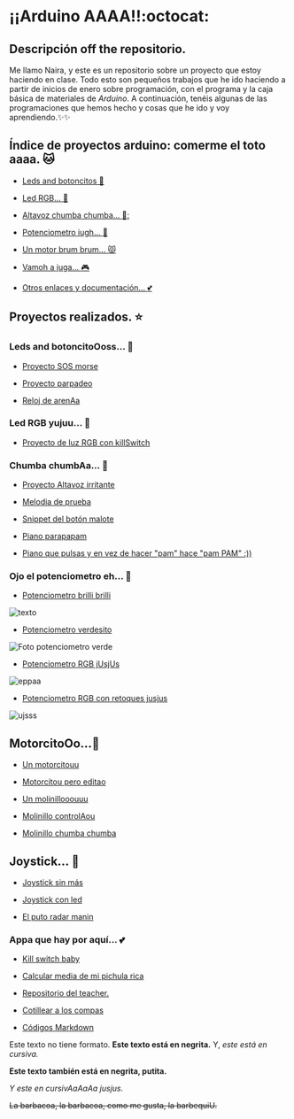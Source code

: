 # ¡¡Arduino AAAA!!:octocat:

## Descripción off the repositorio.

Me llamo Naira, y este es un repositorio sobre un proyecto que estoy haciendo en clase. Todo esto son pequeños trabajos que he ido haciendo a partir de inicios de enero sobre programación, con el programa y la caja básica de materiales de _Arduino_. A continuación, tenéis algunas de las programaciones que hemos hecho y cosas que he ido y voy aprendiendo.:sparkles::sparkles:
## Índice de proyectos arduino: comerme el toto aaaa. :cat:

* [Leds and botoncitos :yellow_heart:](https://github.com/chechiliaa/arduino/blob/main/README.md#leds-and-botoncitoooss-yellow_heart)

* [Led RGB... :purple_heart:](https://github.com/chechiliaa/arduino/blob/main/README.md#led-rgb-yujuu-purple_heart)

* [Altavoz chumba chumba... :musical_note::](https://github.com/chechiliaa/arduino/blob/main/README.md#chumba-chumbaa-musical_note)

* [Potenciometro iugh... :blue_heart:](https://github.com/chechiliaa/arduino#ojo-el-potenciometro-eh-blue_heart)

* [Un motor brum brum...  :pouting_cat:](https://github.com/chechiliaa/arduino#motorcitoooeyes)

* [Vamoh a juga...  :video_game:](https://github.com/chechiliaa/arduino#joystick-camel)

* [Otros enlaces y documentación... :two_hearts:](https://github.com/chechiliaa/arduino#appa-que-hay-por-aqu%C3%AD-two_hearts)

## Proyectos realizados. :star:
### Leds and botoncitoOoss... :yellow_heart: 

* [Proyecto SOS morse](https://github.com/chechiliaa/arduino/blob/main/Blink_SOS_morse.ino)

* [Proyecto parpadeo](https://github.com/chechiliaa/arduino/blob/main/parpadeo.ino)

* [Reloj de arenAa](https://github.com/chechiliaa/arduino/blob/main/reloj%20de%20arena)

### Led RGB yujuu... :purple_heart:

* [Proyecto de luz RGB con killSwitch](https://github.com/chechiliaa/arduino/blob/main/triple_luz_naira.ino)
### Chumba chumbAa... :musical_note:
* [Proyecto Altavoz irritante](https://github.com/chechiliaa/arduino/blob/main/altavoz.ino)

* [Melodia de prueba](https://github.com/chechiliaa/arduino/blob/main/altavoz_melodia_prueba.ino)

* [Snippet del botón malote](https://github.com/chechiliaa/arduino/blob/main/snippet_kill_switch.cpp)

* [Piano parapapam](https://github.com/chechiliaa/arduino/blob/main/pianOo)

* [Piano que pulsas y en vez de hacer "pam" hace "pam PAM" :))](https://github.com/chechiliaa/arduino/blob/main/piano%20pero%20hace%20chan%20chan%20dos%20veces)

### Ojo el potenciometro eh... :blue_heart:

* [Potenciometro brilli brilli](https://github.com/chechiliaa/arduino/blob/main/potenciometro%20brillibrilli)

![texto](https://github.com/chechiliaa/arduino/blob/main/PicsArt_02-08-12.30.39.jpg)

* [Potenciometro verdesito](https://github.com/chechiliaa/arduino/blob/main/Potenciometro%20verde.ino)

![Foto potenciometro verde](https://github.com/chechiliaa/arduino/blob/main/PicsArt_02-11-12.14.34.jpg)

+ [Potenciometro RGB jUsjUs](https://github.com/chechiliaa/arduino/blob/main/Potenciometro%20RGB.ino)

![eppaa](https://github.com/chechiliaa/arduino/blob/main/PicsArt_02-11-01.07.08.jpg)

* [Potenciometro RGB con retoques jusjus](https://github.com/chechiliaa/arduino/blob/main/Potenciometro%20RGB%20Modificado)

![ujsss](https://github.com/chechiliaa/arduino/blob/main/PicsArt_02-11-01.36.11.jpg)

## MotorcitoOo...:eyes:

* [Un motorcitouu](https://github.com/chechiliaa/arduino/blob/main/el%20motorcito)

* [Motorcitou pero editao](https://github.com/chechiliaa/arduino/blob/main/MOTORCILLO%20EDITED)

* [Un molinillooouuu](https://github.com/chechiliaa/arduino/blob/main/molinillo)

* [Molinillo controlAou](https://github.com/chechiliaa/arduino/blob/main/molinillo%20controlao)

* [Molinillo chumba chumba](https://github.com/chechiliaa/arduino/blob/main/molinillo%20melodicoOo)

## Joystick... :camel:

* [Joystick sin más](https://github.com/chechiliaa/arduino/blob/main/joistic)

* [Joystick con led](https://github.com/chechiliaa/arduino/blob/main/joystik%20variaci%C3%B3n%20led)

* [El puto radar manin](https://github.com/chechiliaa/arduino/blob/main/radar)

### Appa que hay por aquí... :two_hearts:
* [Kill switch baby](https://github.com/chechiliaa/arduino/blob/main/snippet_kill_switch.cpp)

* [Calcular media de mi pichula rica](https://github.com/chechiliaa/arduino/blob/main/media%20de%20las%20notas)

* [Repositorio del teacher.](https://github.com/d-prieto/arduinoCourse#curso-de-arduino)

* [Cotillear a los compas](https://github.com/d-prieto/arduinoCourse#repositorios-de-alumnos)

* [Códigos Markdown](https://guides.github.com/pdfs/markdown-cheatsheet-online.pdf)

Este texto no tiene formato. **Este texto está en negrita.** Y, _este está en cursiva._

<b>Este texto también está en negrita, putita.</b>

<i>Y este en cursivAaAaAa jusjus.</i>

<del>La barbacoa, la barbacoa, como me gusta, la barbequiU.</del>

